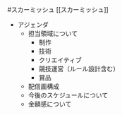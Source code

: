 #スカーミッシュ [[スカーミッシュ]]


- アジェンダ
	- 担当領域について
		- 制作
		- 技術
		- クリエイティブ
		- 競技運営（ルール設計含む）
		- 賞品
	- 配信画構成
	- 今後のスケジュールについて
	- 金額感について
